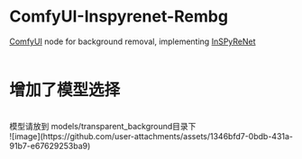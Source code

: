 ﻿# ComfyUI-Inspyrenet-Rembg
[ComfyUI](https://github.com/comfyanonymous/ComfyUI) node for background removal, implementing [InSPyReNet](https://github.com/plemeri/InSPyReNet)
</br></br>

# 增加了模型选择
<br>
模型请放到 models/transparent_background目录下
<br>
![image](https://github.com/user-attachments/assets/1346bfd7-0bdb-431a-91b7-e67629253ba9)

